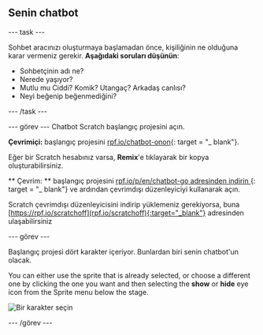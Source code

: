 ## Senin chatbot

\--- task \---

Sohbet aracınızı oluşturmaya başlamadan önce, kişiliğinin ne olduğuna karar vermeniz gerekir. **Aşağıdaki soruları düşünün**:

+ Sohbetçinin adı ne?
+ Nerede yaşıyor?
+ Mutlu mu Ciddi? Komik? Utangaç? Arkadaş canlısı?
+ Neyi beğenip beğenmediğini?

\--- /task \---

\--- görev \--- Chatbot Scratch başlangıç projesini açın.

**Çevrimiçi:** başlangıç projesini [rpf.io/chatbot-onon](http://rpf.io/chatbot-on){: target = "_ blank"}.

Eğer bir Scratch hesabınız varsa, **Remix**'e tıklayarak bir kopya oluşturabilirsiniz.

** Çevrim: ** başlangıç projesini [ rpf.io/p/en/chatbot-go adresinden indirin ](http://rpf.io/p/en/chatbot-go) {: target = "_ blank"} ve ardından çevrimdışı düzenleyiciyi kullanarak açın.

Scratch çevrimdışı düzenleyicisini indirip yüklemeniz gerekiyorsa, buna [https://rpf.io/scratchoff](rpf.io/scratchoff){:target="_blank"} adresinden ulaşabilirsiniz

\--- görev \---

Başlangıç projesi dört karakter içeriyor. Bunlardan biri senin chatbot'un olacak.

You can either use the sprite that is already selected, or choose a different one by clicking the one you want and then selecting the **show** or **hide** eye icon from the Sprite menu below the stage.

![Bir karakter seçin](images/chatbot-characters.png)

\--- /görev \---